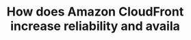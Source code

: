---
layout: all-exams
title: "How does Amazon CloudFront increase reliability and availa"
blurb: "Amazon CloudFront duplicates content throughout the globe. With multiple copies of your content being served from multiple locations, not only is latency"
quid: 106
---